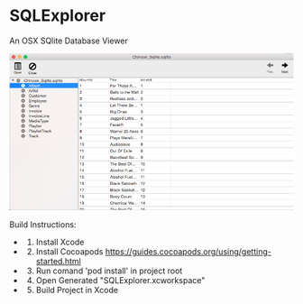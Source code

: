 # SQLExplorer
An OSX SQlite Database Viewer

![Screenshot](https://raw.githubusercontent.com/Commander147/SQLExplorer/master/Screenshots/UI.png)

Build Instructions:
- 1) Install Xcode
- 2) Install Cocoapods https://guides.cocoapods.org/using/getting-started.html
- 3) Run comand 'pod install' in project root
- 4) Open Generated "SQLExplorer.xcworkspace"
- 5) Build Project in Xcode

